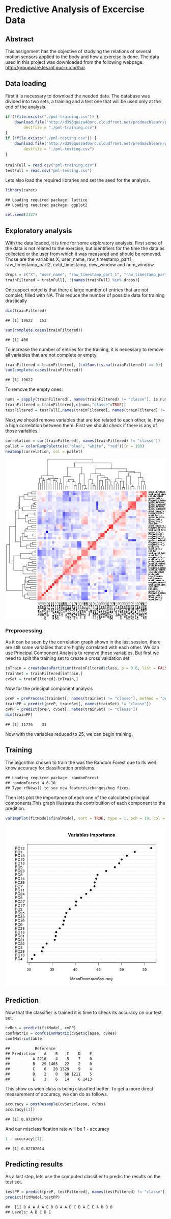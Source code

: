 Predictive Analysis of Excercise Data
========================================================

## Abstract
This assignment has the objective of studying the relations of several motion sensors applied to the body and how a exercise is done. 
The data used in this project was downloaded from the following webpage:
http://groupware.les.inf.puc-rio.br/har


## Data loading
First it is necessary to download the needed data.
The database was divided into two sets, a training and a test one that will be used only at the end of the analysis.

```r
if (!file.exists("./pml-training.csv")) {
    download.file("http://d396qusza40orc.cloudfront.net/predmachlearn/pml-training.csv", 
        destfile = "./pml-training.csv")
}
if (!file.exists("./pml-testing.csv")) {
    download.file("http://d396qusza40orc.cloudfront.net/predmachlearn/pml-testing.csv", 
        destfile = "./pml-testing.csv")
}

trainFull = read.csv("pml-training.csv")
testFull = read.csv("pml-testing.csv")
```

Lets also load the required libraries and set the seed for the analysis.

```r
library(caret)
```

```
## Loading required package: lattice
## Loading required package: ggplot2
```

```r
set.seed(2137)
```

## Exploratory analysis

With the data loaded, it is time for some exploratory analysis. First some of the data is not related to the exercise, but identifiers for the time the data as collected or the user from which it was measured and should be removed. Those are the variables X, user_name, raw_timestamp_part1, raw_timestamp_part2, cvtd_timestamp, new_window and num_window.


```r
drops = c("X", "user_name", "raw_timestamp_part_1", "raw_timestamp_part_2", "cvtd_timestamp", "new_window", "num_window")
trainFiltered = trainFull[, !(names(trainFull) %in% drops)]
```

One aspect noted is that there a large number of entries that are not complet, filled with NA. This reduce the number of possible data for training drastically


```r
dim(trainFiltered)
```

```
## [1] 19622   153
```

```r
sum(complete.cases(trainFiltered))
```

```
## [1] 406
```

To increase the number of entries for the training, it is necessary to remove all variables that are not complete or empty.

```r
trainFiltered = trainFiltered[, (colSums(is.na(trainFiltered)) == 0)]
sum(complete.cases(trainFiltered))
```

```
## [1] 19622
```

To remove the empty ones:

```r
nums = sapply(trainFiltered[, names(trainFiltered) != "classe"], is.numeric)
trainFiltered = trainFiltered[,c(nums,"classe"=TRUE)]
testFiltered = testFull[,names(trainFiltered[, names(trainFiltered) != "classe"])]
```

Next,we should remove variables that are too related to each other, ie, have a high correlation between them. First we should check if there is any of those variables.

```r
correlation = cor(trainFiltered[, names(trainFiltered) != "classe"])
pallet = colorRampPalette(c("blue", "white", "red"))(n = 199)
heatmap(correlation, col = pallet)
```

![plot of chunk unnamed-chunk-7](figure/unnamed-chunk-7-1.png) 

### Preprocessing
As it can be seen by the correlation graph shown in the last session, there are still some variables that are highly correlated with each other. We can use Principal Component Analysis to remove these variables. But first we need to split the training set to create a cross validation set.


```r
inTrain = createDataPartition(trainFiltered$class, p = 0.6, list = FALSE)
trainSet = trainFiltered[inTrain,]
cvSet = trainFiltered[-inTrain,]
```

Now for the principal component analysis


```r
preP = preProcess(trainSet[, names(trainSet) != "classe"], method = "pca", thresh = 0.98)
trainPP = predict(preP, trainSet[, names(trainSet) != "classe"])
cvPP = predict(preP, cvSet[, names(trainSet) != "classe"])
dim(trainPP)
```

```
## [1] 11776    31
```

Now with the variables reduced to 25, we can begin training.


## Training
The algorithm chosen to train the was the Random Forest due to its well know accuracy for classification problems.

```
## Loading required package: randomForest
## randomForest 4.6-10
## Type rfNews() to see new features/changes/bug fixes.
```
Then lets plot the importance of each one of the calculated principal components.This graph illustrate the contribuition of each component to the predition. 


```r
varImpPlot(fitModel$finalModel, sort = TRUE, type = 1, pch = 19, col = 1, cex = 1,main = "Variables importance")
```

![plot of chunk unnamed-chunk-11](figure/unnamed-chunk-11-1.png) 

## Prediction
Now that the classifier is trained it is time to check its accuracy on our test set.

```r
cvRes = predict(fitModel, cvPP)
confMatrix = confusionMatrix(cvSet$classe, cvRes)
confMatrix$table
```

```
##           Reference
## Prediction    A    B    C    D    E
##          A 2216    4    5    7    0
##          B   29 1465   22    2    0
##          C    6   20 1329    9    4
##          D    2    0   68 1211    5
##          E    3    6   14    6 1413
```

This show us wich class is being classified better.
To get a more direct measurement of accuracy, we can do as follows.

```r
accuracy = postResample(cvSet$classe, cvRes)
accuracy[[1]]
```

```
## [1] 0.9729799
```
And our misclassification rate will be 1 - accuracy

```r
1 - accuracy[[1]]
```

```
## [1] 0.02702014
```

## Predicting results
As a last step, lets use the computed classifier to predic the results on the test set.

```r
testPP = predict(preP, testFiltered[, names(testFiltered) != "classe"])
predict(fitModel,testPP)
```

```
##  [1] B A A A A E D B A A B C B A E E A B B B
## Levels: A B C D E
```
